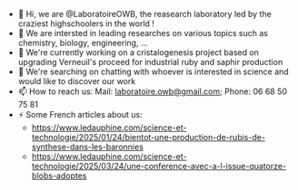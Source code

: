 - 👋 Hi, we are @LaboratoireOWB, the reasearch laboratory led by the craziest highschoolers in the world !
- 👀 We are intersted in leading researches on various topics such as chemistry, biology, engineering, ...
- 🌱 We're currently working on a cristalogenesis project based on upgrading Verneuil's proceed for industrial ruby and saphir production
- 💞️ We're searching on chatting with whoever is interested in science and would like to discover our work 
- 📫 How to reach us: Mail: laboratoire.owb@gmail.com; Phone: 06 68 50 75 81
- ⚡ Some French articles about us:
  - https://www.ledauphine.com/science-et-technologie/2025/01/24/bientot-une-production-de-rubis-de-synthese-dans-les-baronnies
  - https://www.ledauphine.com/science-et-technologie/2025/03/24/une-conference-avec-a-l-issue-quatorze-blobs-adoptes

<!---
LaboratoireOWB/LaboratoireOWB is a ✨ special ✨ repository because its `README.md` (this file) appears on your GitHub profile.
You can click the Preview link to take a look at your changes.
--->
